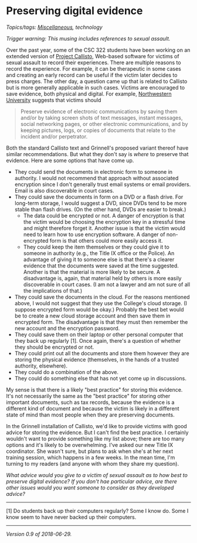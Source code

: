 Preserving digital evidence
===========================

*Topics/tags: [Miscellaneous](index-misc), technology*

*Trigger warning: This musing includes references to sexual assault.*

Over the past year, some of the CSC 322 students have been working
on an extended version of [Project Callisto](...), Web-based
software for victims of sexual assault to record their experiences.
There are multiple reasons to record the experience. For example,
it can be therapeutic in some cases and creating an early record
can be useful if the victim later decides to press charges.
The other day, a question came up that is related to Callisto but
is more generally applicable in such cases.  Victims are encouraged
to save evidence, both physical and digital.  For example, [Northwestern
University](https://www.northwestern.edu/sexual-misconduct/file-a-report/preserving-evidence.html)
suggests that victims should

> Preserve evidence of electronic communications by saving them and/or by
taking screen shots of text messages, instant messages, social networking
pages, or other electronic communications, and by keeping pictures, logs,
or copies of documents that relate to the incident and/or perpetrator.

Both the standard Callisto text and Grinnell's proposed variant thereof
have similar recommendations.  But what they don't say is *where* to
preserve that evidence.  Here are some options that have come up.

* They could send the documents in electronic form to someone in authority.
  I would not recommend that approach without associated encryption since 
  I don't generally trust email systems or email providers.  Email is also
  discoverable in court cases.
* They could save the documents in form on a DVD or a flash drive.  For
  long-term storage, I would suggest a DVD, since DVDs tend to be more
  stable than flash drives.  (On the other hand, DVDs are easier to break.)
    * The data could be encrypted or not.  A danger of encryption is that
      the victim would be choosing the encryption key in a stressful time
      and might therefore forget it.  Another issue is that the victim
      would need to learn how to use encryption software.  A danger of 
      non-encrypted form is that others could more easily access it.
    * They could keep the item themselves or they could give it to someone
      in authority (e.g., the Title IX office or the Police).  An advantage
      of giving it to someone else is that there's a clearer evidence that
      the documents were saved at the time suggested.  Another is that
      the material is more likely to be secure.  A disadvantage is, again,
      that material held by others is more easily discoverable in court
      cases.  (I am not a lawyer and am not sure of all the implications
      of that.)
* They could save the documents in the cloud.  For the reasons mentioned
  above, I would not suggest that they use the College's cloud storage.
  (I suppose encrypted form would be okay.)  Probably the best bet
  would be to create a new cloud storage account and then save them in
  encrypted form.  The disadvantage is that they must then remember the
  new account and the encryption password.
* They could save them on their laptop or other personal computer that
  they back up regularly [1].  Once again, there's a question of whether
  they should be encrypted or not.
* They could print out all the documents and store them however they are
  storing the physical evidence (themselves, in the hands of a trusted
  authority, elsewhere).
* They could do a combination of the above.
* They could do something else that has not yet come up in discussions.

My sense is that there is a likely "best practice" for storing this
evidence.  It's not necessarily the same as the "best practice" for
storing other important documents, such as tax records, because the
evidence is a different kind of document and because the victim is
likely in a different state of mind than most people when they are
preserving documents.

In the Grinnell installation of Callisto, we'd like to provide victims
with good advice for storing the evidence.  But I can't find the best
practice.  I certainly wouldn't want to provide something like my list
above; there are too many options and it's likely to be overwhelming.
I've asked our new Title IX coordinator.  She wasn't sure, but plans to
ask when she's at her next training session, which happens in a few weeks.
In the mean time, I'm turning to my readers (and anyone with whom they
share my question).  

_What advice would you give to a victim of sexual assault as to how best
to preserve digital evidence?  If you don't hae particular advice, are
there other issues would you want someone to consider as they developed
advice?_

---

[1] Do students back up their computers regularly?  Some I know do.  Some
I know seem to have never backed up their computers.

---

*Version 0.9 of 2018-06-29.*
